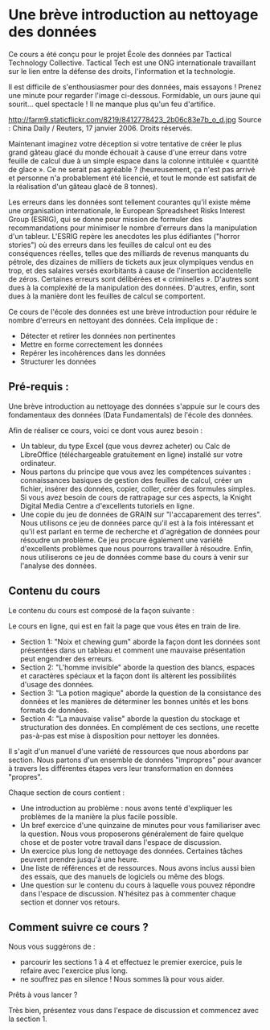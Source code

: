 # Une brève introduction au nettoyage des données

Ce cours a été conçu pour le projet École des données par Tactical Technology Collective. Tactical Tech est une ONG internationale travaillant sur le lien entre la défense des droits, l'information et la technologie.
 
Il est difficile de s'enthousiasmer pour des données, mais essayons ! Prenez une minute pour regarder l'image ci-dessous. Formidable, un ours jaune qui sourit… quel spectacle ! Il ne manque plus qu'un feu d'artifice. 

http://farm9.staticflickr.com/8219/8412778423_2b06c83e7b_o_d.jpg
Source : China Daily / Reuters, 17 janvier 2006. Droits réservés.

Maintenant imaginez votre déception si votre tentative de créer le plus grand gâteau glacé du monde échouait à cause d'une erreur dans votre feuille de calcul due à un simple espace dans la colonne intitulée « quantité de glace ». Ce ne serait pas agréable ? (heureusement, ça n'est pas arrivé et personne n'a probablement été licencié, et tout le monde est satisfait de la réalisation d'un gâteau glacé de 8 tonnes).

Les erreurs dans les données sont tellement courantes qu'il existe même une organisation internationale, le European Spreadsheet Risks Interest Group (ESRIG), qui se donne pour mission de formuler des recommandations pour minimiser le nombre d'erreurs dans la manipulation d'un tableur. L'ESRIG repère les anecdotes les plus édifiantes ("horror stories") où des erreurs dans les feuilles de calcul ont eu des conséquences réelles, telles que des milliards de revenus manquants du pétrole, des dizaines de milliers de tickets aux jeux olympiques vendus en trop, et des salaires versés exorbitants à cause de l'insertion accidentelle de zéros. Certaines erreurs sont délibérées et « criminelles ».  D'autres sont dues à la complexité de la manipulation des données. D'autres, enfin, sont dues à la manière dont les feuilles de calcul se comportent.   

Ce cours de l'école des données est une brève introduction pour réduire le nombre d'erreurs en nettoyant des données. Cela implique de : 
* Détecter et retirer les données non pertinentes 
* Mettre en forme correctement les données
* Repérer les incohérences dans les données
* Structurer les données

## Pré-requis : 

Une brève introduction au nettoyage des données s'appuie sur le cours des fondamentaux des données (Data Fundamentals) de l'école des données.

Afin de réaliser ce cours, voici ce dont vous aurez besoin :
* Un tableur, du type Excel (que vous devrez acheter) ou Calc de LibreOffice (téléchargeable gratuitement en ligne) installé sur votre ordinateur. 
* Nous partons du principe que vous avez les compétences suivantes : connaissances basiques de gestion des feuilles de calcul, créer un fichier, insérer des données, copier, coller, créer des formules simples. 
Si vous avez besoin de cours de rattrapage sur ces aspects, la Knight Digital Media Centre a d'excellents tutoriels en ligne.
* Une copie du jeu de données de GRAIN sur "l'accaparement des terres". Nous utilisons ce jeu de données parce qu'il est à la fois intéressant et qu'il est parlant en terme de recherche et d'agrégation de données pour résoudre un problème. Ce jeu procure également une variété d'excellents problèmes que nous pourrons travailler à résoudre. Enfin, nous utiliserons ce jeu de données comme base du cours à venir sur l'analyse des données.

## Contenu du cours
Le contenu du cours est composé de la façon suivante :

Le cours en ligne, qui est en fait la page que vous êtes en train de lire.
* Section 1: "Noix et chewing gum" aborde la façon dont les données sont présentées dans un tableau et comment une mauvaise présentation peut engendrer des erreurs.
* Section 2: "L'homme invisible" aborde la question des blancs, espaces et caractères spéciaux et la façon dont ils altèrent les possibilités d'usage des données.
* Section 3: "La potion magique" aborde la question de la consistance des données et les manières de déterminer les bonnes unités et les bons formats de données.
* Section 4: "La mauvaise valise" aborde la question du stockage et structuration des données.
En complément de ces sections, une recette pas-à-pas est mise à disposition pour nettoyer les données.

Il s'agit d'un manuel d'une variété de ressources que nous abordons par section. Nous partons d'un ensemble de données "impropres" pour avancer à travers les différentes étapes vers leur transformation en données "propres".

Chaque section de cours contient : 
* Une introduction au problème : nous avons tenté d'expliquer les problèmes de la manière la plus facile possible. 
* Un bref exercice d'une quinzaine de minutes pour vous familiariser avec la question. Nous vous proposerons généralement de faire quelque chose et de poster votre travail dans l'espace de discussion. 
* Un exercice plus long de nettoyage des données. Certaines tâches peuvent prendre jusqu'à une heure. 
* Une liste de références et de ressources. Nous avons inclus aussi bien des essais, que des manuels de logiciels ou même des blogs. 
* Une question sur le contenu du cours à laquelle vous pouvez répondre dans l'espace de discussion. N'hésitez pas à commenter chaque section et donner vos retours.  

## Comment suivre ce cours ?
Nous vous suggérons de : 
* parcourir les sections 1 à 4 et effectuez le premier exercice, puis le refaire avec l'exercice plus long. 
* ne souffrez pas en silence ! Nous sommes là pour vous aider.

Prêts à vous lancer ? 

Très bien, présentez vous dans l'espace de discussion et commencez avec la section 1.  

